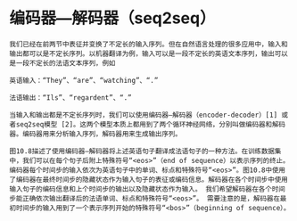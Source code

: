 # 编码器—解码器（seq2seq）

    我们已经在前两节中表征并变换了不定长的输入序列。但在自然语言处理的很多应用中，输入和输出都可以是不定长序列。以机器翻译为例，输入可以是一段不定长的英语文本序列，输出可以是一段不定长的法语文本序列，例如

    英语输入：“They”、“are”、“watching”、“.”

    法语输出：“Ils”、“regardent”、“.”

    当输入和输出都是不定长序列时，我们可以使用编码器—解码器（encoder-decoder）[1] 或者seq2seq模型 [2]。这两个模型本质上都用到了两个循环神经网络，分别叫做编码器和解码器。编码器用来分析输入序列，解码器用来生成输出序列。

    图10.8描述了使用编码器—解码器将上述英语句子翻译成法语句子的一种方法。在训练数据集中，我们可以在每个句子后附上特殊符号“<eos>”（end of sequence）以表示序列的终止。编码器每个时间步的输入依次为英语句子中的单词、标点和特殊符号“<eos>”。图10.8中使用了编码器在最终时间步的隐藏状态作为输入句子的表征或编码信息。解码器在各个时间步中使用输入句子的编码信息和上个时间步的输出以及隐藏状态作为输入。 我们希望解码器在各个时间步能正确依次输出翻译后的法语单词、标点和特殊符号“<eos>”。 需要注意的是，解码器在最初时间步的输入用到了一个表示序列开始的特殊符号“<bos>”（beginning of sequence）。
